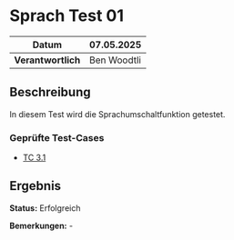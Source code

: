 # Sprach Test 01

| **Datum**          | 07.05.2025       |
|---------------------|------------------|
| **Verantwortlich**  | Ben Woodtli      |

## Beschreibung
In diesem Test wird die Sprachumschaltfunktion getestet.

### Geprüfte Test-Cases
- [TC 3.1](../../TestCases/TC_3_1_SpracheUmschalten.md)

## Ergebnis

**Status:** Erfolgreich

**Bemerkungen:** -